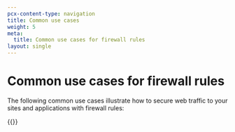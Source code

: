 ```yaml
---
pcx-content-type: navigation
title: Common use cases
weight: 5
meta:
  title: Common use cases for firewall rules
layout: single
---
```


# Common use cases for firewall rules

The following common use cases illustrate how to secure web traffic to your sites and applications with firewall rules:

{{<directory-listing>}}
